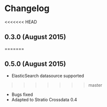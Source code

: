 # Changelog

<<<<<<< HEAD
## 0.3.0 (August 2015)

=======
## 0.5.0 (August 2015)

* ElasticSearch datasource supported
>>>>>>> master
* Bugs fixed
* Adapted to Stratio Crossdata 0.4


